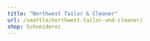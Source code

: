 ```yaml
---
title: "Northwest Tailor & Cleaner"
url: /seattle/northwest-tailor-und-cleaner/
shop: Schneiderei
---
```

